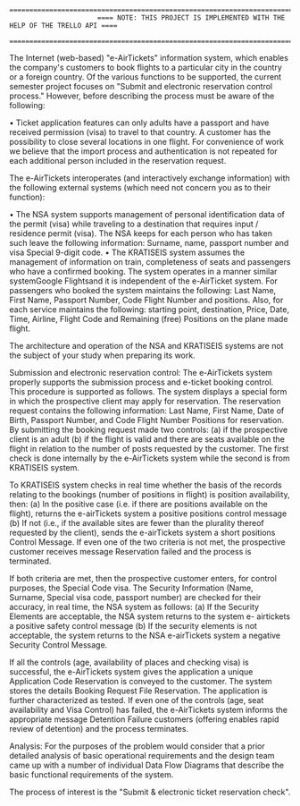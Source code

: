                           ===========================================================================
                          ==== NOTE: THIS PROJECT IS IMPLEMENTED WITH THE HELP OF THE TRELLO API ====
                          ===========================================================================

The Internet (web-based) "e-AirTickets" information system, which enables the company's customers to book flights to a particular city in the country or a foreign country. Of the various functions to be supported, the current semester project focuses on "Submit and electronic reservation control process." However, before describing the process must be aware of the following:

•	Ticket application features can only adults have a passport and have received permission (visa) to travel to that country. A customer has the possibility to close several locations in one flight. For convenience of work we believe that the import process and authentication is not repeated for each additional person included in the reservation request.

The e-AirTickets interoperates (and interactively exchange information) with the following external systems (which need not concern you as to their function):

•	The NSA system supports management of personal identification data of the permit (visa) while traveling to a destination that requires input / residence permit (visa). The NSA keeps for each person who has taken such leave the following information: Surname, name, passport number and visa Special 9-digit code.
•	The KRATISEIS system assumes the management of information on train, completeness of seats and passengers who have a confirmed booking. The system operates in a manner similar systemGoogle Flightsand it is independent of the e-AirTicket system. For passengers who booked the system maintains the following: Last Name, First Name, Passport Number, Code Flight Number and positions. Also, for each service maintains the following: starting point, destination, Price, Date, Time, Airline, Flight Code and Remaining (free) Positions on the plane made flight.

The architecture and operation of the NSA and KRATISEIS systems are not the subject of your study when preparing its work.

Submission and electronic reservation control:
The e-AirTickets system properly supports the submission process and e-ticket booking control. This procedure is supported as follows. The system displays a special form in which the prospective client may apply for reservation. The reservation request contains the following information: Last Name, First Name, Date of Birth, Passport Number, and Code Flight Number Positions for reservation. By submitting the booking request made two controls: (a) if the prospective client is an adult (b) if the flight is valid and there are seats available on the flight in relation to the number of posts requested by the customer. The first check is done internally by the e-AirTickets system while the second is from KRATISEIS system.

To KRATISEIS system checks in real time whether the basis of the records relating to the bookings (number of positions in flight) is position availability, then: (a) In the positive case (i.e. if there are positions available on the flight), returns the e-airTickets system a positive positions control message (b) If not (i.e., if the available sites are fewer than the plurality thereof requested by the client), sends the e-airTickets system a short positions Control Message. If even one of the two criteria is not met, the prospective customer receives message Reservation failed and the process is terminated.

If both criteria are met, then the prospective customer enters, for control purposes, the Special Code visa. The Security Information (Name, Surname, Special visa code, passport number) are checked for their accuracy, in real time, the NSA system as follows: (a) If the Security Elements are acceptable, the NSA system returns to the system e- airtickets a positive safety control message (b) If the security elements is not acceptable, the system returns to the NSA e-airTickets system a negative Security Control Message.

If all the controls (age, availability of places and checking visa) is successful, the e-AirTickets system gives the application a unique Application Code Reservation is conveyed to the customer. The system stores the details Booking Request File Reservation. The application is further characterized as tested. If even one of the controls (age, seat availability and Visa Control) has failed, the e-AirTickets system informs the appropriate message Detention Failure customers (offering enables rapid review of detention) and the process terminates.

Analysis:
For the purposes of the problem would consider that a prior detailed analysis of basic operational requirements and the design team came up with a number of individual Data Flow Diagrams that describe the basic functional requirements of the system.

The process of interest is the "Submit & electronic ticket reservation check".


